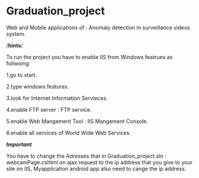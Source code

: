 # Graduation_project
Web and Mobile applications of : Anomaly detection in surveillance videos system. 


/**hints**/

To run the project you have to enable IIS from Windows featrues as follwoing:

1.go to start.

2.type windows features.

3.look for Internet Information Servieces.

4.enable FTP server : FTP service.

5.enable Web Mangement Tool : IIS Mangement Console.

6.enable all services of World Wide Web Services.


*****Important*****


You have to change the Adresses that in Graduation_project.sln : webcamPage.cshtml
on ajax request to the ip address that you give to your site on IIS,
Myapplication android app also need to cange the ip address.
